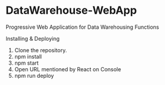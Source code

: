 # DataWarehouse-WebApp
Progressive Web Application for Data Warehousing Functions


Installing & Deploying

1. Clone the repository.
2. npm install
3. npm start
4. Open URL mentioned by React on Console
5. npm run deploy
